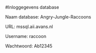 #Inloggegevens database

Naam database: Angry-Jungle-Raccoons

URL: mssql.aii.avans.nl

Username: raccoon

Wachtwoord: Ab12345